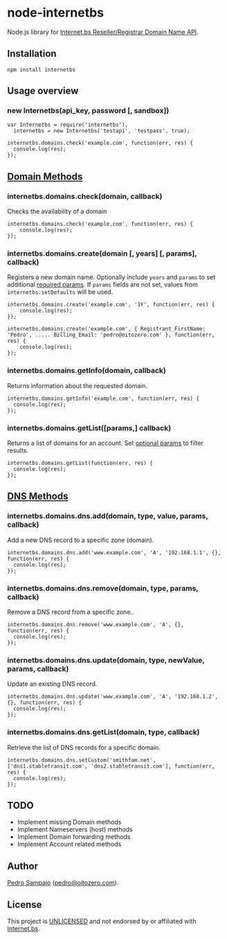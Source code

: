 # node-internetbs

Node.js library for [Internet.bs Reseller/Registrar Domain Name API](https://www.internetbs.net/ResellerRegistrarDomainNameAPI/).

## Installation

`npm install internetbs`

## Usage overview

### new Internetbs(api_key, password [, sandbox])

	var Internetbs = require('internetbs'),
	  internetbs = new Internetbs('testapi', 'testpass', true);

	internetbs.domains.check('example.com', function(err, res) {
	  console.log(res);
	});

## [Domain Methods](https://www.internetbs.net/ResellerRegistrarDomainNameAPI/)

### internetbs.domains.check(domain, callback)

Checks the availability of a domain

	internetbs.domains.check('example.com', function(err, res) {
		console.log(res);
	});

### internetbs.domains.create(domain [, years] [, params], callback)

Registers a new domain name. Optionally include `years` and `params` to set additional [required params](https://www.internetbs.net/ResellerRegistrarDomainNameAPI/). If `params` fields are not set, values from `internetbs.setDefaults` will be used.

	internetbs.domains.create('example.com', '1Y', function(err, res) {
		console.log(res);
	});

	internetbs.domains.create('example.com', { Registrant_FirstName: 'Pedro', ..... Billing_Email: 'pedro@oitozero.com' }, function(err, res) {
		console.log(res);
	});

### internetbs.domains.getInfo(domain, callback)

Returns information about the requested domain.

	internetbs.domains.getInfo('example.com', function(err, res) {
	  console.log(res);
	});

### internetbs.domains.getList([params,] callback)

Returns a list of domains for an account. Set [optional params](https://www.internetbs.net/ResellerRegistrarDomainNameAPI/) to filter results.

	internetbs.domains.getList(function(err, res) {
	  console.log(res);
	});

## [DNS Methods](https://www.internetbs.net/ResellerRegistrarDomainNameAPI/)

### internetbs.domains.dns.add(domain, type, value, params, callback)

Add a new DNS record to a specific zone (domain).

	internetbs.domains.dns.add('www.example.com', 'A', '192.168.1.1', {}, function(err, res) {
	  console.log(res);
	});

### internetbs.domains.dns.remove(domain, type, params, callback)

Remove a DNS record from a specific zone..

	internetbs.domains.dns.remove('www.example.com', 'A', {}, function(err, res) {
	  console.log(res);
	});

### internetbs.domains.dns.update(domain, type, newValue, params, callback)

Update an existing DNS record.

	internetbs.domains.dns.update('www.example.com', 'A', '192.168.1.2', {}, function(err, res) {
	  console.log(res);
	});

### internetbs.domains.dns.getList(domain, type, callback)

Retrieve the list of DNS records for a specific domain.

	internetbs.domains.dns.setCustom('smithfam.net', ['dns1.stabletransit.com', 'dns2.stabletransit.com'], function(err, res) {
	  console.log(res);
	});

## TODO

* Implement missing Domain methods
* Implement Nameservers (host) methods
* Implement Domain forwarding methods
* Implement Account related methods


## Author

[Pedro Sampaio](http://twitter.com/oitozero) ([pedro@oitozero.com](mailto:pedro@oitozero.com)).

## License

This project is [UNLICENSED](http://unlicense.org/) and not endorsed by or affiliated with [Internet.bs](https://internetbs.net/).
